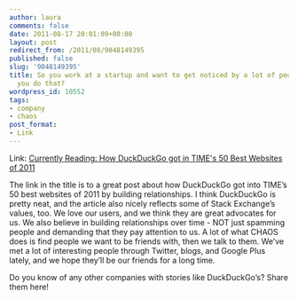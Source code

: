 ```yaml
---
author: laura
comments: false
date: 2011-08-17 20:01:09+00:00
layout: post
redirect_from: /2011/08/9048149395
published: false
slug: '9048149395'
title: So you work at a startup and want to get noticed by a lot of people. How do
  you do that?
wordpress_id: 10552
tags:
- company
- chaos
post_format:
- Link
---
```


Link: [Currently Reading: How DuckDuckGo got in TIME's 50 Best Websites of 2011](http://www.gabrielweinberg.com/blog/2011/08/how-duckduckgo-got-in-times-best-websites.html)

The link in the title is to a great post about how DuckDuckGo got into TIME’s 50 best websites of 2011 by building relationships. I think DuckDuckGo is pretty neat, and the article also nicely reflects some of Stack Exchange’s values, too. We love our users, and we think they are great advocates for us. We also believe in building relationships over time - NOT just spamming people and demanding that they pay attention to us. A lot of what CHAOS does is find people we want to be friends with, then we talk to them. We’ve met a lot of interesting people through Twitter, blogs, and Google Plus lately, and we hope they’ll be our friends for a long time.

Do you know of any other companies with stories like DuckDuckGo’s? Share them here!


